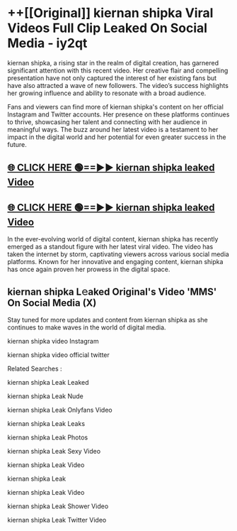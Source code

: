# ++[[Original]] kiernan shipka Viral Videos Full Clip Leaked On Social Media - iy2qt<br>

kiernan shipka, a rising star in the realm of digital creation, has garnered significant attention with this recent video. Her creative flair and compelling presentation have not only captured the interest of her existing fans but have also attracted a wave of new followers. The video’s success highlights her growing influence and ability to resonate with a broad audience.

Fans and viewers can find more of kiernan shipka's content on her official Instagram and Twitter accounts. Her presence on these platforms continues to thrive, showcasing her talent and connecting with her audience in meaningful ways. The buzz around her latest video is a testament to her impact in the digital world and her potential for even greater success in the future.


## [🌐 CLICK HERE 🟢==►► kiernan shipka leaked Video ](https://onlyclips.site?title=kiernan_shipka&ref=git)

## [🌐 CLICK HERE 🟢==►► kiernan shipka leaked Video ](https://onlyclips.site?title=kiernan_shipka&ref=git)


In the ever-evolving world of digital content, kiernan shipka has recently emerged as a standout figure with her latest viral video. The video has taken the internet by storm, captivating viewers across various social media platforms. Known for her innovative and engaging content, kiernan shipka has once again proven her prowess in the digital space.



## kiernan shipka L𝚎aked Original's Video 'MMS' On Social Media (X)


Stay tuned for more updates and content from kiernan shipka as she continues to make waves in the world of digital media.

kiernan shipka video Instagram

kiernan shipka video official twitter


Related Searches :

kiernan shipka Leak Leaked

kiernan shipka Leak Nude

kiernan shipka Leak Onlyfans Video

kiernan shipka Leak Leaks

kiernan shipka Leak Photos

kiernan shipka Leak Sexy Video

kiernan shipka Leak Video

kiernan shipka Leak

kiernan shipka Leak Video

kiernan shipka Leak Shower Video

kiernan shipka Leak Twitter Video

